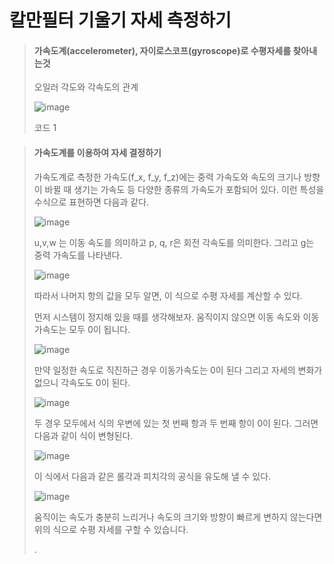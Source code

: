 # 칼만필터 기울기 자세 측정하기

> #### 가속도계(accelerometer),  자이로스코프(gyroscope)로 수평자세를 찾아내는것
>
> 오일러 각도와 각속도의 관계
> 
> ![image](https://user-images.githubusercontent.com/65435447/166209114-f897aeac-ea1c-4ef1-8f85-7c2035733cbe.png)
>
> 코드 1

> #### 가속도계를 이용하여 자세 결정하기
> 
> 가속도계로 측정한 가속도(f_x, f_y, f_z)에는 중력 가속도와 속도의 크기나 방향이 바뀔 때 생기는 가속도 등 다양한 종류의 가속도가 포함되어 있다. 이런 특성을 수식으로 표현하면 다음과 같다.
> 
> ![image](https://user-images.githubusercontent.com/65435447/166228601-18a3378f-50b9-4302-bea4-599989cfdd07.png)
> 
> u,v,w 는 이동 속도를 의미하고 p, q, r은 회전 각속도를 의미한다. 그리고 g는 중력 가속도를 나타낸다.
> 
> ![image](https://user-images.githubusercontent.com/65435447/166228895-1c72b401-c518-46e3-887b-161870212064.png)
>
> 따라서 나머지 항의 값을 모두 알면, 이 식으로 수평 자세를 계산할 수 있다.
> 
> 먼저 시스템이 정지해 있을 때를 생각해보자. 움직이지 않으면 이동 속도와 이동 가속도는 모두 0이 됩니다.
> 
> ![image](https://user-images.githubusercontent.com/65435447/166229222-57c000b1-1f50-4f56-9ad5-99681add1c16.png)
> 
> 만약 일정한 속도로 직진하근 경우 이동가속도는 0이 된다 그리고 자세의 변화가 없으니 각속도도 0이 된다.
> 
> ![image](https://user-images.githubusercontent.com/65435447/166229222-57c000b1-1f50-4f56-9ad5-99681add1c16.png)
> 
> 두 경우 모두에서 식의 우변에 있는 첫 번째 항과 두 번째 항이 0이 된다. 그러면 다음과 같이 식이 변형된다.
> 
> ![image](https://user-images.githubusercontent.com/65435447/166229515-e5cb06a9-e553-46a4-9d4f-48c2a358f163.png)
> 
> 이 식에서 다음과 같은 롤각과 피치각의 공식을 유도해 낼 수 있다.
> 
> ![image](https://user-images.githubusercontent.com/65435447/166229593-244555ac-25ae-4691-9ed0-187235eb5cf2.png)
> 
> 움직이는 속도가 충분히 느리거나 속도의 크기와 방향이 빠르게 변하지 않는다면 위의 식으로 수평 자세를 구할 수 있습니다.
> 
> 
> 
> 
> 
> 
> .
